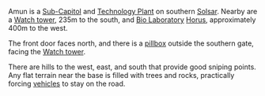 Amun is a [Sub-Capitol](../locations/Sub-Capitol.md) and
[Technology Plant](../locations/Technology_Plant.md) on southern
[Solsar](../locations/Solsar.md). Nearby are a
[Watch tower](../locations/Watch_tower.md), 235m to the south, and
[Bio Laboratory](../locations/Bio_Laboratory.md) [Horus](../locations/Horus.md),
approximately 400m to the west.

The front door faces north, and there is a [pillbox](../locations/Pillbox.md)
outside the southern gate, facing the
[Watch tower](../locations/Watch_tower.md).

There are hills to the west, east, and south that provide good sniping points.
Any flat terrain near the base is filled with trees and rocks, practically
forcing [vehicles](../vehicles/Vehicle.md) to stay on the road.


